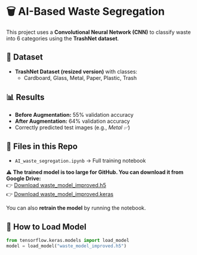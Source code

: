 # 🗑️ AI-Based Waste Segregation

This project uses a **Convolutional Neural Network (CNN)** to classify waste into 6 categories using the **TrashNet dataset**.

## 📂 Dataset
- **TrashNet Dataset (resized version)** with classes:
  - Cardboard, Glass, Metal, Paper, Plastic, Trash

## 📊 Results
- **Before Augmentation:** 55% validation accuracy  
- **After Augmentation:** 64% validation accuracy  
- Correctly predicted test images (e.g., *Metal ✅*)

## 📎 Files in this Repo
- `AI_waste_segregation.ipynb` → Full training notebook  

⚠️ **The trained model is too large for GitHub. You can download it from Google Drive:**  
👉 [Download waste_model_improved.h5](https://drive.google.com/file/d/1fQa9ajzWk_86efmVmYJQJ-3izQj5GWr5/view?usp=sharing)  
👉 [Download waste_model_improved.keras](https://drive.google.com/file/d/183c9_UIjR-d7bKF_4Ya6yLK8phhXm42O/view?usp=sharing)  

You can also **retrain the model** by running the notebook.

## 🔗 How to Load Model
```python
from tensorflow.keras.models import load_model
model = load_model("waste_model_improved.h5")
